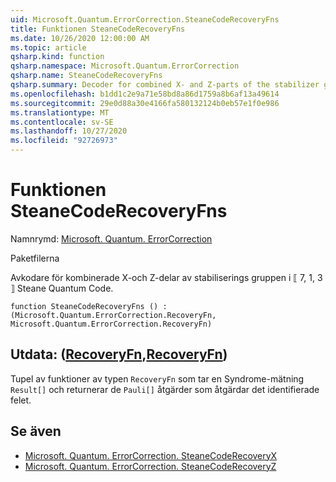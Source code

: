 ```yaml
---
uid: Microsoft.Quantum.ErrorCorrection.SteaneCodeRecoveryFns
title: Funktionen SteaneCodeRecoveryFns
ms.date: 10/26/2020 12:00:00 AM
ms.topic: article
qsharp.kind: function
qsharp.namespace: Microsoft.Quantum.ErrorCorrection
qsharp.name: SteaneCodeRecoveryFns
qsharp.summary: Decoder for combined X- and Z-parts of the stabilizer group of the ⟦7, 1, 3⟧ Steane quantum code.
ms.openlocfilehash: b1dd1c2e9a71e58bd8a86d1759a8b6af13a49614
ms.sourcegitcommit: 29e0d88a30e4166fa580132124b0eb57e1f0e986
ms.translationtype: MT
ms.contentlocale: sv-SE
ms.lasthandoff: 10/27/2020
ms.locfileid: "92726973"
---
```

# <a name="steanecoderecoveryfns-function"></a>Funktionen SteaneCodeRecoveryFns

Namnrymd: [Microsoft. Quantum. ErrorCorrection](xref:Microsoft.Quantum.ErrorCorrection)

Paketfilerna [](https://nuget.org/packages/)


Avkodare för kombinerade X-och Z-delar av stabiliserings gruppen i ⟦ 7, 1, 3 ⟧ Steane Quantum Code.

```qsharp
function SteaneCodeRecoveryFns () : (Microsoft.Quantum.ErrorCorrection.RecoveryFn, Microsoft.Quantum.ErrorCorrection.RecoveryFn)
```


## <a name="output--recoveryfnrecoveryfn"></a>Utdata: ([RecoveryFn](xref:Microsoft.Quantum.ErrorCorrection.RecoveryFn),[RecoveryFn](xref:Microsoft.Quantum.ErrorCorrection.RecoveryFn))

Tupel av funktioner av typen `RecoveryFn` som tar en Syndrome-mätning `Result[]` och returnerar de `Pauli[]` åtgärder som åtgärdar det identifierade felet.

## <a name="see-also"></a>Se även

- [Microsoft. Quantum. ErrorCorrection. SteaneCodeRecoveryX](xref:Microsoft.Quantum.ErrorCorrection.SteaneCodeRecoveryX)
- [Microsoft. Quantum. ErrorCorrection. SteaneCodeRecoveryZ](xref:Microsoft.Quantum.ErrorCorrection.SteaneCodeRecoveryZ)